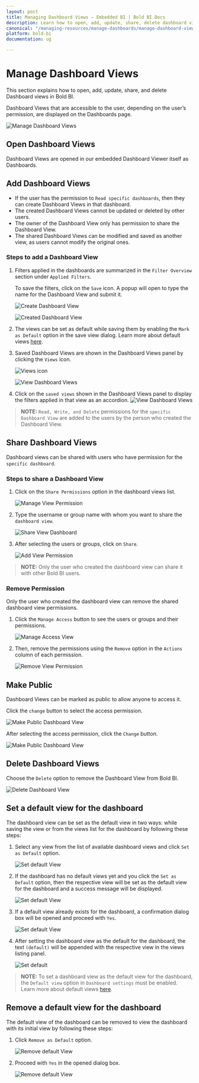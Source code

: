 ```yaml
---
layout: post
title: Managing Dashboard Views – Embedded BI | Bold BI Docs
description: Learn how to open, add, update, share, delete dashboard views and mark dashboard view as public in Bold BI Embedded.
canonical: "/managing-resources/manage-dashboards/manage-dashboard-views/" 
platform: bold-bi
documentation: ug

---
```


# Manage Dashboard Views

This section explains how to open, add, update, share, and delete Dashboard views in Bold BI.

Dashboard Views that are accessible to the user, depending on the user’s permission, are displayed on the Dashboards page.

![Manage Dashboard Views](/static/assets/managing-resources/manage-dashboards/images/Launch-Dashboard-Views-From-Server.png)

## Open Dashboard Views
Dashboard Views are opened in our embedded Dashboard Viewer itself as Dashboards.
		
## Add Dashboard Views
* If the user has the permission to `Read specific dashboards`, then they can create Dashboard Views in that dashboard.
* The created Dashboard Views cannot be updated or deleted by other users.
* The owner of the Dashboard View only has permission to share the Dashboard View.
* The shared Dashboard Views can be modified and saved as another view, as users cannot modify the original ones.

### Steps to add a Dashboard View

1. Filters applied in the dashboards are summarized in the `Filter Overview` section under `Applied Filters`.

    To save the filters, click on the `Save` icon. A popup will open to type the name for the Dashboard View and submit it.

    ![Create Dashboard View](/static/assets/managing-resources/manage-dashboards/images/Add-Dashboard-View.png)    
    
    ![Created Dashboard View](/static/assets/managing-resources/manage-dashboards/images/Added-Dashboard-View.png#width=65%)

2. The views can be set as default while saving them by enabling the `Mark as Default` option in the save view dialog. Learn more about default views [here](/site-administration/dashboard-settings/default-views/).

3. Saved Dashboard Views are shown in the Dashboard Views panel by clicking the `Views` icon.

   ![Views icon](/static/assets/managing-resources/manage-dashboards/images/views-icon.png)
  
   ![View Dashboard Views](/static/assets/managing-resources/manage-dashboards/images/View-Saved-Dashboard-Views.png)

4. Click on the `saved views` shown in the Dashboard Views panel to display the filters applied in that view as an accordion.
   ![View Dashboard Views](/static/assets/managing-resources/manage-dashboards/images/applied-filters-accordion.png)

> **NOTE:**  `Read, Write, and Delete` permissions for the `specific Dashboard View` are added to the users by the person who created the Dashboard View.

## Share Dashboard Views
Dashboard views can be shared with users who have permission for the `specific dashboard`.

### Steps to share a Dashboard View

1. Click on the `Share Permissions` option in the dashboard views list.

	![Manage View Permission](/static/assets/managing-resources/manage-dashboards/images/manage-view-permission-context.png)

2. Type the username or group name with whom you want to share the `dashboard view`.

	![Share View Dashboard](/static/assets/managing-resources/manage-dashboards/images/share-dashbaord-view.png#width=65%)

3. After selecting the users or groups, click on `Share`.

	![Add View Permission](/static/assets/managing-resources/manage-dashboards/images/add-view-permission.png#width=65%)
	
> **NOTE:**  Only the user who created the dashboard view can share it with other Bold BI users.

### Remove Permission

Only the user who created the dashboard view can remove the shared dashboard view permissions.

1. Click the `Manage Access` button to see the users or groups and their permissions.

	![Manage Access View](/static/assets/managing-resources/manage-dashboards/images/manage-access-view.png#width=65%)

2. Then, remove the permissions using the `Remove` option in the `Actions` column of each permission.

    ![Remove View Permission](/static/assets/managing-resources/manage-dashboards/images/remove-view-permission.png#width=55%)
	
## Make Public

Dashboard Views can be marked as public to allow anyone to access it. 

Click the `change` button to select the access permission.


![Make Public Dashboard View](/static/assets/managing-resources/manage-dashboards/images/change-permission-access.png#width=65%)

After selecting the access permission, click the `Change` button.

![Make Public Dashboard View](/static/assets/managing-resources/manage-dashboards/images/Make-Public-Dashboard-View.png#width=65%)
		
## Delete Dashboard Views

Choose the `Delete` option to remove the Dashboard View from Bold BI.

![Delete Dashboard View](/static/assets/managing-resources/manage-dashboards/images/Delete-Dashboard-View.png)

## Set a default view for the dashboard

The dashboard view can be set as the default view in two ways: while saving the view or from the views list for the dashboard by following these steps:

1. Select any view from the list of available dashboard views and click `Set as Default` option.

    ![Set default View](/static/assets/managing-resources/manage-dashboards/images/set-default-icon.png#width=65%)

2. If the dashboard has no default views yet and you click the `Set as Default` option, then the respective view will be set as the default view for the dashboard and a success message will be displayed.

    ![Set default View](/static/assets/managing-resources/manage-dashboards/images/set-success.png)

3. If a default view already exists for the dashboard, a confirmation dialog box will be opened and proceed with `Yes`.

    ![Set default View](/static/assets/managing-resources/manage-dashboards/images/multiple-default.png#width=65%)

4. After setting the dashboard view as the default for the dashboard, the text `(default)` will be appended with the respective view in the views listing panel.

    ![Set default](/static/assets/managing-resources/manage-dashboards/images/default-view.png#width=65%)

> **NOTE:** To set a dashboard view as the default view for the dashboard, the `Default view` option in `Dashboard settings` must be enabled. Learn more about default views [here](/site-administration/dashboard-settings/default-views/).

## Remove a default view for the dashboard

The default view of the dashboard can be removed to view the dashboard with its initial view by following these steps:

1. Click `Remove as Default` option.

    ![Remove default View](/static/assets/managing-resources/manage-dashboards/images/remove-icon.png)

2. Proceed with `Yes` in the opened dialog box.

    ![Remove default View](/static/assets/managing-resources/manage-dashboards/images/remove-default.png#width=65%)